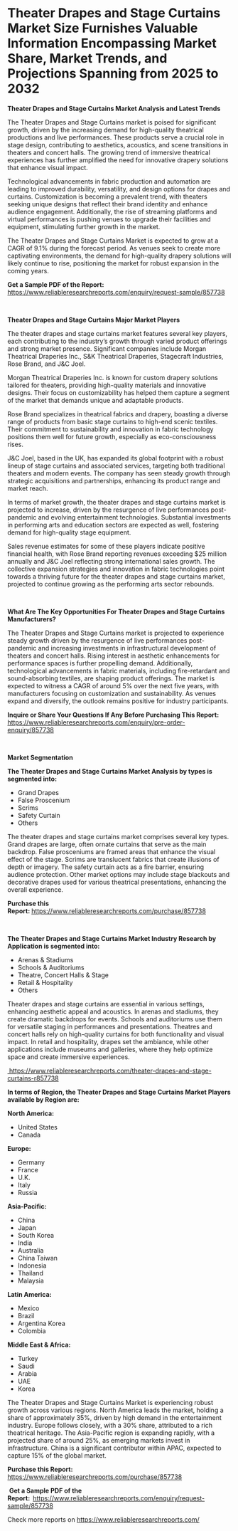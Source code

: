 <p><h1>Theater Drapes and Stage Curtains Market Size Furnishes Valuable Information Encompassing Market Share, Market Trends, and Projections Spanning from 2025 to 2032</h1></p><p><strong>Theater Drapes and Stage Curtains Market Analysis and Latest Trends</strong></p>
<p><p>The Theater Drapes and Stage Curtains market is poised for significant growth, driven by the increasing demand for high-quality theatrical productions and live performances. These products serve a crucial role in stage design, contributing to aesthetics, acoustics, and scene transitions in theaters and concert halls. The growing trend of immersive theatrical experiences has further amplified the need for innovative drapery solutions that enhance visual impact.</p><p>Technological advancements in fabric production and automation are leading to improved durability, versatility, and design options for drapes and curtains. Customization is becoming a prevalent trend, with theaters seeking unique designs that reflect their brand identity and enhance audience engagement. Additionally, the rise of streaming platforms and virtual performances is pushing venues to upgrade their facilities and equipment, stimulating further growth in the market.</p><p>The Theater Drapes and Stage Curtains Market is expected to grow at a CAGR of 9.1% during the forecast period. As venues seek to create more captivating environments, the demand for high-quality drapery solutions will likely continue to rise, positioning the market for robust expansion in the coming years.</p></p>
<p><strong>Get a Sample PDF of the Report:&nbsp;</strong> <a href="https://www.reliableresearchreports.com/enquiry/request-sample/857738?utm_campaign=2662&utm_medium=2&utm_source=Github&utm_content=ia&utm_term=04042025&utm_id=theater-drapes-and-stage-curtains">https://www.reliableresearchreports.com/enquiry/request-sample/857738</a></p>
<p>&nbsp;</p>
<p><strong>Theater Drapes and Stage Curtains Major Market Players</strong></p>
<p><p>The theater drapes and stage curtains market features several key players, each contributing to the industry’s growth through varied product offerings and strong market presence. Significant companies include Morgan Theatrical Draperies Inc., S&K Theatrical Draperies, Stagecraft Industries, Rose Brand, and J&C Joel.</p><p>Morgan Theatrical Draperies Inc. is known for custom drapery solutions tailored for theaters, providing high-quality materials and innovative designs. Their focus on customizability has helped them capture a segment of the market that demands unique and adaptable products.</p><p>Rose Brand specializes in theatrical fabrics and drapery, boasting a diverse range of products from basic stage curtains to high-end scenic textiles. Their commitment to sustainability and innovation in fabric technology positions them well for future growth, especially as eco-consciousness rises.</p><p>J&C Joel, based in the UK, has expanded its global footprint with a robust lineup of stage curtains and associated services, targeting both traditional theaters and modern events. The company has seen steady growth through strategic acquisitions and partnerships, enhancing its product range and market reach.</p><p>In terms of market growth, the theater drapes and stage curtains market is projected to increase, driven by the resurgence of live performances post-pandemic and evolving entertainment technologies. Substantial investments in performing arts and education sectors are expected as well, fostering demand for high-quality stage equipment.</p><p>Sales revenue estimates for some of these players indicate positive financial health, with Rose Brand reporting revenues exceeding $25 million annually and J&C Joel reflecting strong international sales growth. The collective expansion strategies and innovation in fabric technologies point towards a thriving future for the theater drapes and stage curtains market, projected to continue growing as the performing arts sector rebounds.</p></p>
<p>&nbsp;</p>
<p><strong>What Are The Key Opportunities For Theater Drapes and Stage Curtains Manufacturers?</strong></p>
<p><p>The Theater Drapes and Stage Curtains market is projected to experience steady growth driven by the resurgence of live performances post-pandemic and increasing investments in infrastructural development of theaters and concert halls. Rising interest in aesthetic enhancements for performance spaces is further propelling demand. Additionally, technological advancements in fabric materials, including fire-retardant and sound-absorbing textiles, are shaping product offerings. The market is expected to witness a CAGR of around 5% over the next five years, with manufacturers focusing on customization and sustainability. As venues expand and diversify, the outlook remains positive for industry participants.</p></p>
<p><strong>Inquire or Share Your Questions If Any Before Purchasing This Report:</strong> <a href="https://www.reliableresearchreports.com/enquiry/pre-order-enquiry/857738?utm_campaign=2662&utm_medium=2&utm_source=Github&utm_content=ia&utm_term=04042025&utm_id=theater-drapes-and-stage-curtains">https://www.reliableresearchreports.com/enquiry/pre-order-enquiry/857738</a></p>
<p>&nbsp;</p>
<p><strong>Market Segmentation</strong></p>
<p><strong>The Theater Drapes and Stage Curtains Market Analysis by types is segmented into:</strong></p>
<p><ul><li>Grand Drapes</li><li>False Proscenium</li><li>Scrims</li><li>Safety Curtain</li><li>Others</li></ul></p>
<p><p>The theater drapes and stage curtains market comprises several key types. Grand drapes are large, often ornate curtains that serve as the main backdrop. False prosceniums are framed areas that enhance the visual effect of the stage. Scrims are translucent fabrics that create illusions of depth or imagery. The safety curtain acts as a fire barrier, ensuring audience protection. Other market options may include stage blackouts and decorative drapes used for various theatrical presentations, enhancing the overall experience.</p></p>
<p><strong>Purchase this Report:&nbsp;</strong><a href="https://www.reliableresearchreports.com/purchase/857738?utm_campaign=2662&utm_medium=2&utm_source=Github&utm_content=ia&utm_term=04042025&utm_id=theater-drapes-and-stage-curtains">https://www.reliableresearchreports.com/purchase/857738</a></p>
<p>&nbsp;</p>
<p><strong>The Theater Drapes and Stage Curtains Market Industry Research by Application is segmented into:</strong></p>
<p><ul><li>Arenas & Stadiums</li><li>Schools & Auditoriums</li><li>Theatre, Concert Halls & Stage</li><li>Retail & Hospitality</li><li>Others</li></ul></p>
<p><p>Theater drapes and stage curtains are essential in various settings, enhancing aesthetic appeal and acoustics. In arenas and stadiums, they create dramatic backdrops for events. Schools and auditoriums use them for versatile staging in performances and presentations. Theatres and concert halls rely on high-quality curtains for both functionality and visual impact. In retail and hospitality, drapes set the ambiance, while other applications include museums and galleries, where they help optimize space and create immersive experiences.</p></p>
<p><a href="https://www.reliableresearchreports.com/theater-drapes-and-stage-curtains-r857738?utm_campaign=2662&utm_medium=2&utm_source=Github&utm_content=ia&utm_term=04042025&utm_id=theater-drapes-and-stage-curtains">&nbsp;https://www.reliableresearchreports.com/theater-drapes-and-stage-curtains-r857738</a></p>
<p><strong>In terms of Region, the Theater Drapes and Stage Curtains Market Players available by Region are:</strong></p>
<p>
    <p> <strong> North America: </strong>
        <ul>
            <li>United States</li>
            <li>Canada</li>
        </ul>
        </p> 
    <p> <strong> Europe: </strong>
        <ul>
            <li>Germany</li>
            <li>France</li>
            <li>U.K.</li>
            <li>Italy</li>
            <li>Russia</li>
        </ul>
        </p> 
    <p> <strong> Asia-Pacific: </strong>
        <ul>
            <li>China</li>
            <li>Japan</li>
            <li>South Korea</li>
            <li>India</li>
            <li>Australia</li>
            <li>China Taiwan</li>
            <li>Indonesia</li>
            <li>Thailand</li>
            <li>Malaysia</li>
        </ul>
        </p> 
    <p> <strong> Latin America: </strong>
        <ul>
            <li>Mexico</li>
            <li>Brazil</li>
            <li>Argentina Korea</li>
            <li>Colombia</li>
        </ul>
        </p> 
    <p> <strong> Middle East & Africa: </strong>
        <ul>
            <li>Turkey</li>
            <li>Saudi</li>
            <li>Arabia</li>
            <li>UAE</li>
            <li>Korea</li>
        </ul>
    </p>
    </p>
<p><p>The Theater Drapes and Stage Curtains Market is experiencing robust growth across various regions. North America leads the market, holding a share of approximately 35%, driven by high demand in the entertainment industry. Europe follows closely, with a 30% share, attributed to a rich theatrical heritage. The Asia-Pacific region is expanding rapidly, with a projected share of around 25%, as emerging markets invest in infrastructure. China is a significant contributor within APAC, expected to capture 15% of the global market.</p></p>
<p><strong>Purchase this Report: </strong><a href="https://www.reliableresearchreports.com/purchase/857738?utm_campaign=2662&utm_medium=2&utm_source=Github&utm_content=ia&utm_term=04042025&utm_id=theater-drapes-and-stage-curtains">https://www.reliableresearchreports.com/purchase/857738</a></p>
<p>&nbsp;<strong>Get a Sample PDF of the Report:&nbsp;&nbsp;</strong><a href="https://www.reliableresearchreports.com/enquiry/request-sample/857738?utm_campaign=2662&utm_medium=2&utm_source=Github&utm_content=ia&utm_term=04042025&utm_id=theater-drapes-and-stage-curtains">https://www.reliableresearchreports.com/enquiry/request-sample/857738</a></p>
<p><strong></strong></p>
<p>Check more reports on <a href="https://www.reliableresearchreports.com/?utm_campaign=2662&utm_medium=2&utm_source=Github&utm_content=ia&utm_term=04042025&utm_id=theater-drapes-and-stage-curtains">https://www.reliableresearchreports.com/</a></p>